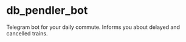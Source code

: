 # db_pendler_bot
Telegram bot for your daily commute. Informs you about delayed and cancelled trains.
